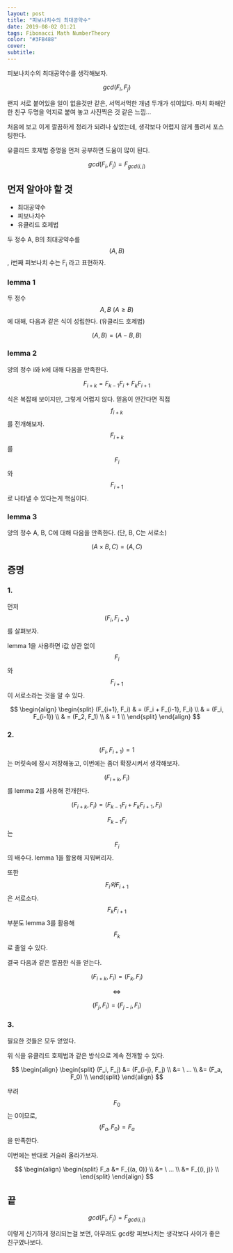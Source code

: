 ```yaml
---
layout: post
title: "피보나치수의 최대공약수"
date: 2019-08-02 01:21
tags: Fibonacci Math NumberTheory
color: "#3FB488"
cover: 
subtitle: 
---
```


피보나치수의 최대공약수를 생각해보자. 

$$ gcd(F_i, F_j) $$

왠지 서로 붙어있을 일이 없을것만 같은, 서먹서먹한 개념 두개가 섞여있다. 마치 화해안한 친구 두명을 억지로 붙여 놓고 사진찍은 것 같은 느낌...

처음에 보고 이게 깔끔하게 정리가 되려나 싶었는데, 생각보다 어렵지 않게 풀려서 포스팅한다.

유클리드 호제법 증명을 먼저 공부하면 도움이 많이 된다.

$$ gcd(F_i, F_j) = F_{gcd(i, j)} $$

## 먼저 알아야 할 것

- 최대공약수
- 피보나치수
- 유클리드 호제법

두 정수 A, B의 최대공약수를 $$(A, B)$$, i번째 피보나치 수는 F<sub>i</sub> 라고 표현하자.

### lemma 1

두 정수 $$A, B \ (A \geq B)$$에 대해, 다음과 같은 식이 성립한다. (유클리드 호제법)

$$ (A, B) = (A - B, B) $$

### lemma 2

양의 정수 i와 k에 대해 다음을 만족한다.

$$F_{i+k} = F_{k-1} F_i + F_{k} F_{i+1}$$

식은 복잡해 보이지만, 그렇게 어렵지 않다. 믿음이 안간다면 직접 $$f_{i+k}$$를 전개해보자. $$F_{i+k}$$ 를 $$F_i$$ 와 $$F_{i+1}$$ 로 나타낼 수 있다는게 핵심이다.

### lemma 3

양의 정수 A, B, C에 대해 다음을 만족한다. (단, B, C는 서로소)

$$(A \times B, C) = (A, C)$$



## 증명

### 1.
먼저 $$(F_i, F_{i+1})$$를 살펴보자.

lemma 1을 사용하면 i값 상관 없이 $$F_i$$와 $$F_{i+1}$$ 이 서로소라는 것을 알 수 있다.

$$ 
\begin{align}
\begin{split}
(F_{i+1}, F_i)  & = (F_i + F_{i-1}, F_i) \\
                & = (F_i, F_{i-1}) \\
                & = (F_2, F_1) \\
                & = 1 \\
\end{split}
\end{align} $$

### 2.

$$(F_i, F_{i+1}) = 1$$ 는 머릿속에 잠시 저장해놓고, 이번에는 좀더 확장시켜서 생각해보자.

$$(F_{i+k}, F_i)$$를 lemma 2를 사용해 전개한다.

$$(F_{i+k}, F_i) = (F_{k-1} F_i + F_{k} F_{i+1}, F_i)$$



$$F_{k-1} F_i $$ 는 $$F_i$$의 배수다. lemma 1을 활용해 지워버리자.

또한 $$F_i와 F_{i+1}$$ 은 서로소다. $$F_{k} F_{i+1}$$ 부분도 lemma 3를 활용해 $$F_{k}$$ 로 줄일 수 있다.

결국 다음과 같은 깔끔한 식을 얻는다.

$$(F_{i+k}, F_i) = (F_{k}, F_i)$$

$$ \iff $$

$$(F_{j}, F_i) = (F_{j-i}, F_i)$$

### 3.

필요한 것들은 모두 얻었다.

위 식을 유클리드 호제법과 같은 방식으로 계속 전개할 수 있다.

$$ 
\begin{align}
\begin{split}
(F_i, F_j)  &= (F_{i-j}, F_j) \\
            &= \ ... \\
            &= (F_a, F_0) \\
\end{split}
\end{align} $$

무려 $$F_0$$는 0이므로, $$(F_a, F_0) = F_a$$ 을 만족한다.

이번에는 반대로 거슬러 올라가보자.

$$ 
\begin{align}
\begin{split}
F_a &= F_{(a, 0)} \\
    &= \ ... \\
    &= F_{(i, j)} \\
\end{split}
\end{align} $$

## 끝

$$ gcd(F_i, F_j) = F_{gcd(i, j)} $$

이렇게 신기하게 정리되는걸 보면, 아무래도 gcd랑 피보나치는 생각보다 사이가 좋은 친구였나보다.